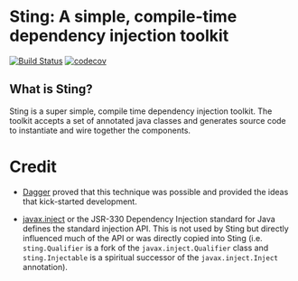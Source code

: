 # Sting: A simple, compile-time dependency injection toolkit

[![Build Status](https://secure.travis-ci.org/realityforge/sting.svg?branch=master)](http://travis-ci.org/realityforge/sting)
[![codecov](https://codecov.io/gh/realityforge/sting/branch/master/graph/badge.svg)](https://codecov.io/gh/realityforge/sting)

## What is Sting?

Sting is a super simple, compile time dependency injection toolkit. The toolkit accepts a set of annotated
java classes and generates source code to instantiate and wire together the components.

# Credit

* [Dagger](https://github.com/google/dagger) proved that this technique was possible and provided the ideas
  that kick-started development.

* [javax.inject](https://github.com/javax-inject/javax-inject) or the JSR-330 Dependency Injection standard for
  Java defines the standard injection API. This is not used by Sting but directly influenced much of the API
  or was directly copied into Sting (i.e. `sting.Qualifier` is a fork of the `javax.inject.Qualifier` class
  and `sting.Injectable` is a spiritual successor of the `javax.inject.Inject` annotation).
